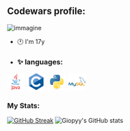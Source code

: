 ## Codewars profile:
![immagine](https://www.codewars.com/users/Gioppy/badges/large)
- 🕐 I'm 17y
- ### ✨ languages: 
<div>
  <img src="https://github.com/devicons/devicon/blob/master/icons/java/java-original-wordmark.svg" title="Java" alt="Java" width="40" height="40"/>&nbsp;
  <img src="https://github.com/devicons/devicon/blob/master/icons/c/c-original.svg"  title="CSS3" alt="CSS" width="40" height="40"/>&nbsp;
  <img src="https://github.com/devicons/devicon/blob/master/icons/python/python-original.svg"  title="CSS3" alt="CSS" width="40" height="40"/>&nbsp;
  <img src="https://github.com/devicons/devicon/blob/master/icons/mysql/mysql-original-wordmark.svg" title="MySQL"  alt="MySQL" width="40" height="40"/>&nbsp;
</div>

### My Stats:
[![GitHub Streak](https://github-readme-streak-stats.herokuapp.com?user=Gioppyy)](https://git.io/streak-stats)
![Giopyy's GitHub stats](https://github-readme-stats.vercel.app/api?username=Gioppyy&show_icons=true&theme=transparent)
